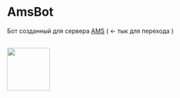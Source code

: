 
# AmsBot
Бот созданный для сервера [AMS](https://discord.gg/mMfPv2U) ( <- тык для перехода )

<br>
<img height="100" src="https://cdn.discordapp.com/attachments/349821530298908672/471423780565155852/6b99b78c27f80de5c942f0937776716b_1.jpg" />
<br> 

